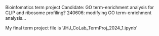 Bioinfomatics term project
Candidate: GO term-enrichment analysis for CLIP and ribosome profiling? 
240606: modifying GO term-enrichment analysis...

My final term project file is
'JHJ_CoLab_TermProj_2024_1.ipynb'
